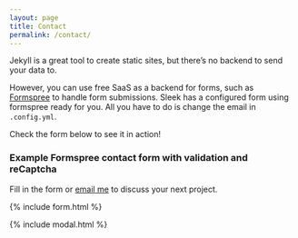 ```yaml
---
layout: page
title: Contact
permalink: /contact/
---
```


Jekyll is a great tool to create static sites, but there’s no backend to send your data to.

However, you can use free SaaS as a backend for forms, such as [Formspree](https://formspree.io/) to handle form submissions. Sleek has a configured form using formspree ready for you. All you have to do is change the email in `.config.yml`.

Check the form below to see it in action!

### Example Formspree contact form with validation and reCaptcha

Fill in the form or [email me](mailto:{{site.email}}) to discuss your next project.

{% include form.html %}

{% include modal.html %}
